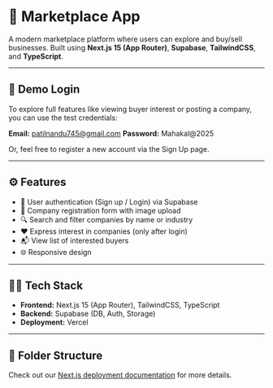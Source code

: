 # 🛒 Marketplace App

A modern marketplace platform where users can explore and buy/sell businesses. Built using **Next.js 15 (App Router)**, **Supabase**, **TailwindCSS**, and **TypeScript**.

---

## 🔐 Demo Login

To explore full features like viewing buyer interest or posting a company, you can use the test credentials:

**Email:** patilnandu745@gmail.com
**Password:** Mahakal@2025

Or, feel free to register a new account via the Sign Up page.

---

## ⚙️ Features

- 🔐 User authentication (Sign up / Login) via Supabase
- 📜 Company registration form with image upload
- 🔍 Search and filter companies by name or industry
- ❤️ Express interest in companies (only after login)
- 📬 View list of interested buyers
- 🌐 Responsive design

---

## 🧑‍💻 Tech Stack

- **Frontend:** Next.js 15 (App Router), TailwindCSS, TypeScript
- **Backend:** Supabase (DB, Auth, Storage)
- **Deployment:** Vercel

---

## 📂 Folder Structure


Check out our [Next.js deployment documentation](https://nextjs.org/docs/app/building-your-application/deploying) for more details.
